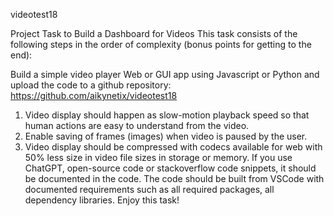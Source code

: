 videotest18

Project Task to Build a Dashboard for Videos
This task consists of the following steps in the order of complexity (bonus points for getting to the end):

Build a simple video player Web or GUI app using Javascript or Python and upload the code to a github repository: https://github.com/aikynetix/videotest18

1. Video display should happen as slow-motion playback speed so that human actions are easy to understand from the video.
2. Enable saving of frames (images) when video is paused by the user.
3. Video display should be compressed with codecs available for web with 50% less size in video file sizes in storage or memory.
If you use ChatGPT, open-source code or stackoverflow code snippets, it should be documented in the code.
The code should be built from VSCode with documented requirements such as all required packages, all dependency libraries. Enjoy this task!

